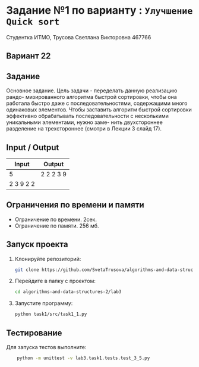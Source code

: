 # Задание №1 по варианту  : `Улучшение Quick sort`
Студентка ИТМО,  Трусова Светлана Викторовна 467766

## Вариант 22

## Задание 
Основное задание. Цель задачи - переделать данную реализацию рандо-
мизированного алгоритма быстрой сортировки, чтобы она работала быстро
даже с последовательностями, содержащими много одинаковых элементов.
Чтобы заставить алгоритм быстрой сортировки эффективно обрабатывать
последовательности с несколькими уникальными элементами, нужно заме-
нить двухстороннее разделение на трехстороннее (смотри в Лекции 3 слайд
17).

## Input / Output

| Input     | Output    |
|-----------|-----------|
| 5         | 2 2 2 3 9 |
| 2 3 9 2 2 |           |

## Ограничения по времени и памяти

- Ограничение по времени. 2сек.
- Ограничение по памяти. 256 мб.


## Запуск проекта
1. Клонируйте репозиторий:
   ```bash
   git clone https://github.com/SvetaTrusova/algorithms-and-data-structures-2.git
   ```
2. Перейдите в папку с проектом:
   ```bash
   cd algorithms-and-data-structures-2/lab3
   ```
3. Запустите программу:
   ```bash
   python task1/src/task1_1.py
   ```


## Тестирование
Для запуска тестов выполните:
```bash
    python -m unittest -v lab3.task1.tests.test_3_5.py
```
